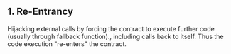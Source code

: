 ## 1. Re-Entrancy
Hijacking external calls by forcing the contract to execute further code (usually through fallback function)., including calls back to itself. Thus the code execution "re-enters" the contract.